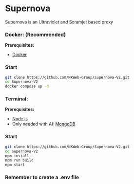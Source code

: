 # Supernova

Supernova is an Ultraviolet and Scramjet based proxy

### Docker: (Recommended)

**Prerequisites:**

- [Docker](https://docs.docker.com/engine/install/)

### Start

```bash
git clone https://github.com/NXWeb-Group/Supernova-V2.git
cd Supernova-V2
docker compose up -d
```

### Terminal:

**Prerequisites:**

- [Node.js](https://nodejs.org/) 
- Only needed with AI: [MongoDB](https://www.mongodb.com/try/download/community-edition)

### Start

```bash
git clone https://github.com/NXWeb-Group/Supernova-V2.git
cd Supernova-V2
npm install
npm run build
npm start
```

### Remember to create a .env file
